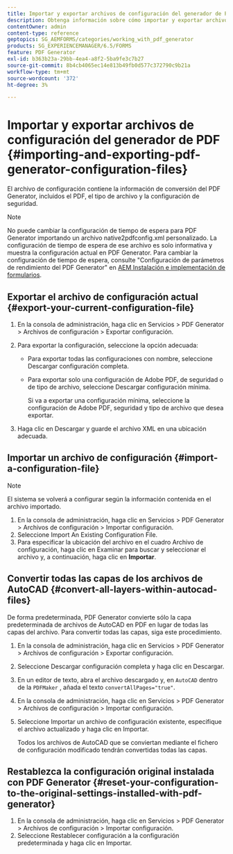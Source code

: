 ```yaml
---
title: Importar y exportar archivos de configuración del generador de PDF
description: Obtenga información sobre cómo importar y exportar archivos de configuración de PDF Generator.
contentOwner: admin
content-type: reference
geptopics: SG_AEMFORMS/categories/working_with_pdf_generator
products: SG_EXPERIENCEMANAGER/6.5/FORMS
feature: PDF Generator
exl-id: b363b23a-29bb-4ea4-a8f2-5ba9fe3c7b27
source-git-commit: 8b4cb4065ec14e813b49fb0d577c372790c9b21a
workflow-type: tm+mt
source-wordcount: '372'
ht-degree: 3%

---
```


# Importar y exportar archivos de configuración del generador de PDF {#importing-and-exporting-pdf-generator-configuration-files}

El archivo de configuración contiene la información de conversión del PDF Generator, incluidos el PDF, el tipo de archivo y la configuración de seguridad.

>[!NOTE]
>
>No puede cambiar la configuración de tiempo de espera para PDF Generator importando un archivo native2pdfconfig.xml personalizado. La configuración de tiempo de espera de ese archivo es solo informativa y muestra la configuración actual en PDF Generator. Para cambiar la configuración de tiempo de espera, consulte &quot;Configuración de parámetros de rendimiento del PDF Generator&quot; en [AEM Instalación e implementación de formularios](https://www.adobe.com/go/learn_aemforms_installJBoss_63).

## Exportar el archivo de configuración actual {#export-your-current-configuration-file}

1. En la consola de administración, haga clic en Servicios > PDF Generator > Archivos de configuración > Exportar configuración.
1. Para exportar la configuración, seleccione la opción adecuada:

   * Para exportar todas las configuraciones con nombre, seleccione Descargar configuración completa.
   * Para exportar solo una configuración de Adobe PDF, de seguridad o de tipo de archivo, seleccione Descargar configuración mínima.

     Si va a exportar una configuración mínima, seleccione la configuración de Adobe PDF, seguridad y tipo de archivo que desea exportar.

1. Haga clic en Descargar y guarde el archivo XML en una ubicación adecuada.

## Importar un archivo de configuración {#import-a-configuration-file}

>[!NOTE]
>
>El sistema se volverá a configurar según la información contenida en el archivo importado.

1. En la consola de administración, haga clic en Servicios > PDF Generator > Archivos de configuración > Importar configuración.
1. Seleccione Import An Existing Configuration File.
1. Para especificar la ubicación del archivo en el cuadro Archivo de configuración, haga clic en Examinar para buscar y seleccionar el archivo y, a continuación, haga clic en **Importar**.

## Convertir todas las capas de los archivos de AutoCAD {#convert-all-layers-within-autocad-files}

De forma predeterminada, PDF Generator convierte sólo la capa predeterminada de archivos de AutoCAD en PDF en lugar de todas las capas del archivo. Para convertir todas las capas, siga este procedimiento.

1. En la consola de administración, haga clic en Servicios > PDF Generator > Archivos de configuración > Exportar configuración.
1. Seleccione Descargar configuración completa y haga clic en Descargar.
1. En un editor de texto, abra el archivo descargado y, en `AutoCAD` dentro de la `PDFMaker` , añada el texto `convertAllPages="true"`.
1. En la consola de administración, haga clic en Servicios > PDF Generator > Archivos de configuración > Importar configuración.
1. Seleccione Importar un archivo de configuración existente, especifique el archivo actualizado y haga clic en Importar.

   Todos los archivos de AutoCAD que se conviertan mediante el fichero de configuración modificado tendrán convertidas todas las capas.

## Restablezca la configuración original instalada con PDF Generator {#reset-your-configuration-to-the-original-settings-installed-with-pdf-generator}

1. En la consola de administración, haga clic en Servicios > PDF Generator > Archivos de configuración > Importar configuración.
1. Seleccione Restablecer configuración a la configuración predeterminada y haga clic en Importar.
